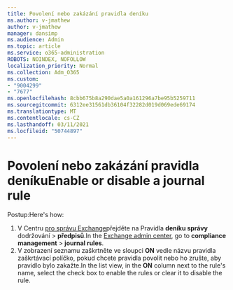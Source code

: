 ```yaml
---
title: Povolení nebo zakázání pravidla deníku
ms.author: v-jmathew
author: v-jmathew
manager: dansimp
ms.audience: Admin
ms.topic: article
ms.service: o365-administration
ROBOTS: NOINDEX, NOFOLLOW
localization_priority: Normal
ms.collection: Adm_O365
ms.custom:
- "9004299"
- "7677"
ms.openlocfilehash: 8cbb675b8a290dae5a0a161296a7be95b5259711
ms.sourcegitcommit: 6312ee31561db36104f32282d019d069ede69174
ms.translationtype: MT
ms.contentlocale: cs-CZ
ms.lasthandoff: 03/11/2021
ms.locfileid: "50744897"
---
```

# <a name="enable-or-disable-a-journal-rule"></a><span data-ttu-id="0f516-102">Povolení nebo zakázání pravidla deníku</span><span class="sxs-lookup"><span data-stu-id="0f516-102">Enable or disable a journal rule</span></span>

<span data-ttu-id="0f516-103">Postup:</span><span class="sxs-lookup"><span data-stu-id="0f516-103">Here's how:</span></span>

1. <span data-ttu-id="0f516-104">V Centru [pro správu Exchange](https://go.microsoft.com/fwlink/p/?linkid=2059104)přejděte na Pravidla **deníku správy** dodržování  >  **předpisů**.</span><span class="sxs-lookup"><span data-stu-id="0f516-104">In the [Exchange admin center](https://go.microsoft.com/fwlink/p/?linkid=2059104), go to **compliance management** > **journal rules**.</span></span>
2. <span data-ttu-id="0f516-105">V zobrazení seznamu zaškrtněte ve sloupci **ON** vedle názvu pravidla zaškrtávací políčko, pokud chcete pravidla povolit nebo ho zrušte, aby pravidlo bylo zakažte.</span><span class="sxs-lookup"><span data-stu-id="0f516-105">In the list view, in the **ON** column next to the rule's name, select the check box to enable the rules or clear it to disable the rule.</span></span>
